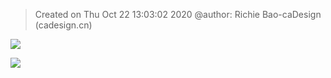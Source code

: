


> Created on Thu Oct 22 13:03:02 2020 @author: Richie Bao-caDesign (cadesign.cn)




![](https://github.com/richieBao/python-urbanPlanning/blob/master/images/parametrization_01.jpg)


![](https://github.com/richieBao/python-urbanPlanning/blob/master/images/parametrization_02.jpg)
<!--stackedit_data:
eyJoaXN0b3J5IjpbNTEwODgxMTk0LDE3ODkyOTQ2OSwtMTY1Nj
MxOTY3MywxNDYyOTA2Mjc2LDczMDk5ODExNl19
-->
